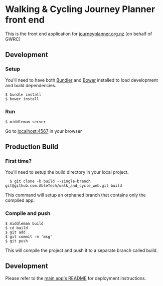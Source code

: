 # Walking & Cycling Journey Planner front end

This is the front end application for [journeyplanner.org.nz](http://www.journeyplanner.org.nz) (on behalf of GWRC)

## Development

### Setup

You'll need to have both [Bundler](http://bundler.io/) and [Bower](http://bower.io/) installed to load development and build dependencies.

    $ bundle install
    $ bower install

### Run

    $ middleman server

Go to [localhost:4567](http://localhost:4567) in your browser

## Production Build

### First time?

You'll need to setup the build directory in your local project.

      $ git clone -b build --single-branch git@github.com:AbleTech/walk_and_cycle_web.git build

This command will setup an orphaned branch that contains only the compiled app.

### Compile and push

    $ middleman build
    $ cd build
    $ git add .
    $ git commit -m 'msg'
    $ git push

This will compile the project and push it to a separate branch called build.

## Development

Please refer to the [main app's README](https://github.com/AbleTech/gwrc_walking_and_cycling/blob/master/README.md#deployment) for deployment instructions.